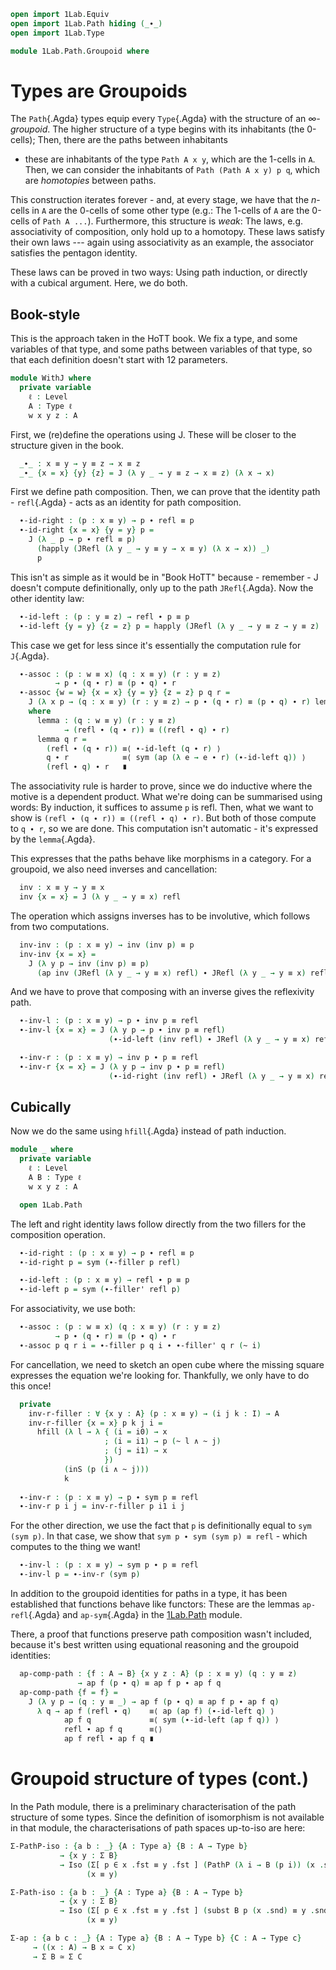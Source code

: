 ```agda
open import 1Lab.Equiv
open import 1Lab.Path hiding (_∙_)
open import 1Lab.Type

module 1Lab.Path.Groupoid where
```

# Types are Groupoids

The `Path`{.Agda} types equip every `Type`{.Agda} with the structure of
an _$\infty$-groupoid_. The higher structure of a type begins with its
inhabitants (the 0-cells); Then, there are the paths between inhabitants
- these are inhabitants of the type `Path A x y`, which are the 1-cells
in `A`. Then, we can consider the inhabitants of `Path (Path A x y) p
q`, which are _homotopies_ between paths.

This construction iterates forever - and, at every stage, we have that
the $n$-cells in `A` are the 0-cells of some other type (e.g.: The
1-cells of `A` are the 0-cells of `Path A ...`). Furthermore, this
structure is _weak_: The laws, e.g. associativity of composition, only
hold up to a homotopy. These laws satisfy their own laws --- again using
associativity as an example, the associator satisfies the pentagon
identity.

These laws can be proved in two ways: Using path induction, or directly
with a cubical argument. Here, we do both.

## Book-style

This is the approach taken in the HoTT book. We fix a type, and some
variables of that type, and some paths between variables of that type,
so that each definition doesn't start with 12 parameters.

```agda
module WithJ where
  private variable
    ℓ : Level
    A : Type ℓ
    w x y z : A
```

First, we (re)define the operations using J. These will be closer to the
structure given in the book.

```agda
  _∙_ : x ≡ y → y ≡ z → x ≡ z
  _∙_ {x = x} {y} {z} = J (λ y _ → y ≡ z → x ≡ z) (λ x → x)
```

First we define path composition. Then, we can prove that the identity
path - `refl`{.Agda} - acts as an identity for path composition.

```agda
  ∙-id-right : (p : x ≡ y) → p ∙ refl ≡ p
  ∙-id-right {x = x} {y = y} p =
    J (λ _ p → p ∙ refl ≡ p)
      (happly (JRefl (λ y _ → y ≡ y → x ≡ y) (λ x → x)) _)
      p
```

This isn't as simple as it would be in "Book HoTT" because - remember -
J doesn't compute definitionally, only up to the path `JRefl`{.Agda}.
Now the other identity law:

```agda
  ∙-id-left : (p : y ≡ z) → refl ∙ p ≡ p
  ∙-id-left {y = y} {z = z} p = happly (JRefl (λ y _ → y ≡ z → y ≡ z) (λ x → x)) p
```

This case we get for less since it's essentially the computation rule for `J`{.Agda}.

```agda
  ∙-assoc : (p : w ≡ x) (q : x ≡ y) (r : y ≡ z)
          → p ∙ (q ∙ r) ≡ (p ∙ q) ∙ r
  ∙-assoc {w = w} {x = x} {y = y} {z = z} p q r =
    J (λ x p → (q : x ≡ y) (r : y ≡ z) → p ∙ (q ∙ r) ≡ (p ∙ q) ∙ r) lemma p q r
    where
      lemma : (q : w ≡ y) (r : y ≡ z)
            → (refl ∙ (q ∙ r)) ≡ ((refl ∙ q) ∙ r)
      lemma q r =
        (refl ∙ (q ∙ r)) ≡⟨ ∙-id-left (q ∙ r) ⟩
        q ∙ r            ≡⟨ sym (ap (λ e → e ∙ r) (∙-id-left q)) ⟩
        (refl ∙ q) ∙ r   ∎
```

The associativity rule is harder to prove, since we do inductive where
the motive is a dependent product. What we're doing can be summarised
using words: By induction, it suffices to assume `p` is refl. Then, what
we want to show is `(refl ∙ (q ∙ r)) ≡ ((refl ∙ q) ∙ r)`. But both of
those compute to `q ∙ r`, so we are done. This computation isn't
automatic - it's expressed by the `lemma`{.Agda}.

This expresses that the paths behave like morphisms in a category. For a
groupoid, we also need inverses and cancellation:

```agda
  inv : x ≡ y → y ≡ x
  inv {x = x} = J (λ y _ → y ≡ x) refl
```

The operation which assigns inverses has to be involutive, which follows
from two computations.

```agda
  inv-inv : (p : x ≡ y) → inv (inv p) ≡ p
  inv-inv {x = x} =
    J (λ y p → inv (inv p) ≡ p)
      (ap inv (JRefl (λ y _ → y ≡ x) refl) ∙ JRefl (λ y _ → y ≡ x) refl)
```

And we have to prove that composing with an inverse gives the reflexivity path.

```agda
  ∙-inv-l : (p : x ≡ y) → p ∙ inv p ≡ refl
  ∙-inv-l {x = x} = J (λ y p → p ∙ inv p ≡ refl)
                      (∙-id-left (inv refl) ∙ JRefl (λ y _ → y ≡ x) refl)

  ∙-inv-r : (p : x ≡ y) → inv p ∙ p ≡ refl
  ∙-inv-r {x = x} = J (λ y p → inv p ∙ p ≡ refl)
                      (∙-id-right (inv refl) ∙ JRefl (λ y _ → y ≡ x) refl)
```

## Cubically

Now we do the same using `hfill`{.Agda} instead of path induction.

```agda
module _ where
  private variable
    ℓ : Level
    A B : Type ℓ
    w x y z : A

  open 1Lab.Path
```

The left and right identity laws follow directly from the two fillers
for the composition operation.

```agda
  ∙-id-right : (p : x ≡ y) → p ∙ refl ≡ p
  ∙-id-right p = sym (∙-filler p refl)

  ∙-id-left : (p : x ≡ y) → refl ∙ p ≡ p
  ∙-id-left p = sym (∙-filler' refl p)
```

For associativity, we use both:

```agda
  ∙-assoc : (p : w ≡ x) (q : x ≡ y) (r : y ≡ z)
          → p ∙ (q ∙ r) ≡ (p ∙ q) ∙ r
  ∙-assoc p q r i = ∙-filler p q i ∙ ∙-filler' q r (~ i)
```

For cancellation, we need to sketch an open cube where the missing
square expresses the equation we're looking for. Thankfully, we only
have to do this once!

```agda
  private
    inv-r-filler : ∀ {x y : A} (p : x ≡ y) → (i j k : I) → A
    inv-r-filler {x = x} p k j i =
      hfill (λ l → λ { (i = i0) → x
                     ; (i = i1) → p (~ l ∧ ~ j)
                     ; (j = i1) → x
                     })
            (inS (p (i ∧ ~ j))) 
            k
  
  ∙-inv-r : (p : x ≡ y) → p ∙ sym p ≡ refl
  ∙-inv-r p i j = inv-r-filler p i1 i j
```

For the other direction, we use the fact that `p` is definitionally
equal to `sym (sym p)`. In that case, we show that `sym p ∙ sym (sym p)
≡ refl` - which computes to the thing we want!

```agda
  ∙-inv-l : (p : x ≡ y) → sym p ∙ p ≡ refl
  ∙-inv-l p = ∙-inv-r (sym p)
```

In addition to the groupoid identities for paths in a type, it has been
established that functions behave like functors: These are the lemmas
`ap-refl`{.Agda} and `ap-sym`{.Agda} in the [1Lab.Path] module.

[1Lab.Path]: 1Lab.Path.html#the-action-on-paths

There, a proof that functions preserve path composition wasn't included,
because it's best written using equational reasoning and the groupoid
identities:

<!--
```
  _ = ap-refl
  _ = ap-sym
```
-->

```agda
  ap-comp-path : {f : A → B} {x y z : A} (p : x ≡ y) (q : y ≡ z)
               → ap f (p ∙ q) ≡ ap f p ∙ ap f q
  ap-comp-path {f = f} =
    J (λ y p → (q : y ≡ _) → ap f (p ∙ q) ≡ ap f p ∙ ap f q)
      λ q → ap f (refl ∙ q)    ≡⟨ ap (ap f) (∙-id-left q) ⟩
            ap f q             ≡⟨ sym (∙-id-left (ap f q)) ⟩
            refl ∙ ap f q      ≡⟨⟩
            ap f refl ∙ ap f q ∎
```

# Groupoid structure of types (cont.)

In the Path module, there is a preliminary characterisation of the path
structure of some types. Since the definition of isomorphism is not
available in that module, the characterisations of path spaces up-to-iso
are here:

```agda
Σ-PathP-iso : {a b : _} {A : Type a} {B : A → Type b}
           → {x y : Σ B}
           → Iso (Σ[ p ∈ x .fst ≡ y .fst ] (PathP (λ i → B (p i)) (x .snd) (y .snd)))
                 (x ≡ y)

Σ-Path-iso : {a b : _} {A : Type a} {B : A → Type b}
           → {x y : Σ B}
           → Iso (Σ[ p ∈ x .fst ≡ y .fst ] (subst B p (x .snd) ≡ y .snd))
                 (x ≡ y)

Σ-ap : {a b c : _} {A : Type a} {B : A → Type b} {C : A → Type c}
     → ((x : A) → B x ≃ C x)
     → Σ B ≃ Σ C
```

<!--
```
fst Σ-PathP-iso (p , q) i = p i , q i
isIso.g (snd Σ-PathP-iso) p = ap fst p , ap snd p
isIso.right-inverse (snd Σ-PathP-iso) x = refl
isIso.left-inverse (snd Σ-PathP-iso) x = refl

Σ-Path-iso {B = B} {x} {y} =
  transport (λ i → Iso (Σ[ p ∈ x .fst ≡ y .fst ] (PathP≡Path (λ j → B (p j)) (x .snd) (y .snd) i))
                       (x ≡ y))
            Σ-PathP-iso

Σ-ap {A = A} {B} {C} pointwise = Iso→Equiv morp where
  pwise : (x : A) → Iso (B x) (C x)
  pwise x = _ , isEquiv→isIso (pointwise x .snd)

  morp : Iso (Σ B) (Σ C)
  fst morp (i , x) = i , pointwise i .fst x
  isIso.g (snd morp) (i , x) = i , pwise i .snd .isIso.g x
  isIso.right-inverse (snd morp) (i , x) = ap₂ _,_ refl (pwise i .snd .isIso.right-inverse _)
  isIso.left-inverse (snd morp) (i , x) = ap₂ _,_ refl (pwise i .snd .isIso.left-inverse _)
```
-->
